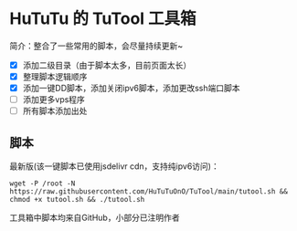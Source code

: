 # HuTuTu 的 TuTool 工具箱

简介：整合了一些常用的脚本，会尽量持续更新~

- [X] 添加二级目录（由于脚本太多，目前页面太长）
- [X] 整理脚本逻辑顺序
- [X] 添加一键DD脚本，添加关闭ipv6脚本，添加更改ssh端口脚本
- [ ] 添加更多vps程序
- [ ] 所有脚本添加出处

## 脚本

最新版(该一键脚本已使用jsdelivr cdn，支持纯ipv6访问)：

```
wget -P /root -N https://raw.githubusercontent.com/HuTuTuOnO/TuTool/main/tutool.sh && chmod +x tutool.sh && ./tutool.sh
```

工具箱中脚本均来自GitHub，小部分已注明作者
